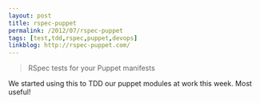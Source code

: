 ```yaml
---
layout: post
title: rspec-puppet
permalink: /2012/07/rspec-puppet
tags: [test,tdd,rspec,puppet,devops]
linkblog: http://rspec-puppet.com/
---
```


> RSpec tests for your Puppet manifests

We started using this to TDD our puppet modules at work this week. Most useful!

